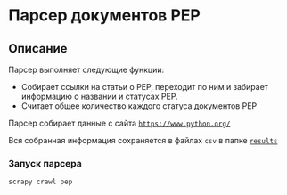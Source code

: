 # Парсер документов PEP

## Описание
Парсер выполняет следующие функции:
- Собирает ссылки на статьи о PEP, переходит по ним и забирает информацию о названии и статусах PEP.
- Считает общее количество каждого статуса документов PEP

Парсер собирает данные с сайта [`https://www.python.org/`](https://www.python.org/)

Вся собранная информация сохраняется в файлах `csv` в папке [`results`](./pep_parse/results/)

### Запуск парсера
```bash
scrapy crawl pep
```
